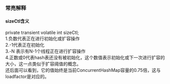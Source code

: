 ###  常亮解释  

####  sizeCtl含义  
private transient volatile int sizeCtl;  
1.负数代表正在进行初始化或扩容操作  
2.-1代表正在初始化    
3.-N 表示有N-1个线程正在进行扩容操作  
4.正数或0代表hash表还没有被初始化，这个数值表示初始化或下一次进行扩容的大小，这一点类似于扩容阈值的概念。  
还后面可以看到，它的值始终是当前ConcurrentHashMap容量的0.75倍，这与loadfactor是对应的。  

